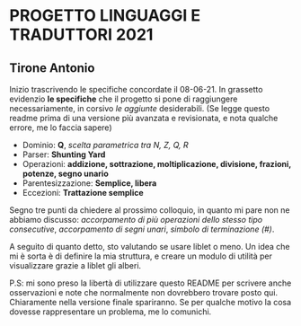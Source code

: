 # PROGETTO LINGUAGGI E TRADUTTORI 2021
## Tirone Antonio

Inizio trascrivendo le specifiche concordate il 08-06-21. In grassetto evidenzio **le specifiche** che il progetto si pone di raggiungere necessariamente, in corsivo *le aggiunte* desiderabili. (Se legge questo readme prima di una versione più avanzata e revisionata, e nota qualche errore, me lo faccia sapere)

* Dominio: **Q**, *scelta parametrica tra N, Z, Q, R*
* Parser: **Shunting Yard**
* Operazioni: **addizione, sottrazione, moltiplicazione, divisione, frazioni, potenze, segno unario**
* Parentesizzazione: **Semplice, libera**
* Eccezioni: **Trattazione semplice**

Segno tre punti da chiedere al prossimo colloquio, in quanto mi pare non ne abbiamo discusso: *accorpamento di più operazioni dello stesso tipo consecutive*, *accorpamento di segni unari*, *simbolo di terminazione (#)*.

A seguito di quanto detto, sto valutando se usare liblet o meno. Un idea che mi è sorta è di definire la mia struttura, e creare un modulo di utilità per visualizzare grazie a liblet gli alberi.

P.S: mi sono preso la libertà di utilizzare questo README per scrivere anche osservazioni e note che normalmente non dovrebbero trovare posto qui. Chiaramente nella versione finale spariranno. Se per qualche motivo la cosa dovesse rappresentare un problema, me lo comunichi.
